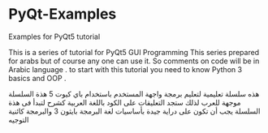 # PyQt-Examples
Examples for PyQt5 tutorial

This is a series of tutorial for PyQt5 GUI Programming
This series prepared for arabs but of course any one can use it. So comments on code will be in Arabic language .
to start with this tutorial you need to know Python 3 basics and OOP .

هذه سلسلة تعليمية لتعليم برمجة واجهة المستخدم باستخدام باي كيوت 5
هذة السلسلة موجهة للعرب لذلك ستجد التعليقات على الكود باللغة العربية كشرح
لتبدأ فى هذة السلسلة يجب أن تكون على دراية جيدة بأساسيات لغة البرمجة بايثون 3 والبرمجة كائنية التوجيه
